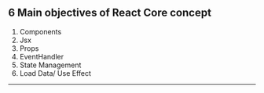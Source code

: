 ## 6 Main objectives of React Core concept
1. Components
2. Jsx
3. Props
4. EventHandler
5. State Management
6. Load Data/ Use Effect

-------------

